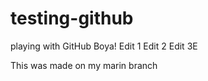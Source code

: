 # testing-github
playing with GitHub Boya!
Edit 1
Edit 2
Edit 3E



This was made on my marin branch
